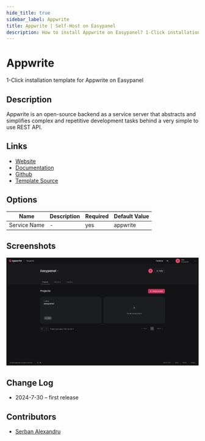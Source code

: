 ```yaml
---
hide_title: true
sidebar_label: Appwrite
title: Appwrite | Self-Host on Easypanel
description: How to install Appwrite on Easypanel? 1-Click installation template for Appwrite on Easypanel
---
```


<!-- generated -->

# Appwrite

1-Click installation template for Appwrite on Easypanel

## Description

Appwrite is an open-source backend as a service server that abstracts and simplifies complex and repetitive development tasks behind a very simple to use REST API.

## Links

- [Website](https://appwrite.io)
- [Documentation](https://appwrite.io/docs)
- [Github](https://github.com/appwrite/appwrite)
- [Template Source](https://github.com/easypanel-io/templates/tree/main/templates/appwrite)

## Options

Name | Description | Required | Default Value
-|-|-|-
Service Name | - | yes | appwrite

## Screenshots

![Appwrite Screenshot](./assets/screenshot.png)

## Change Log

- 2024-7-30 – first release

## Contributors

- [Serban Alexandru](https://github.com/serban-alexandru)
